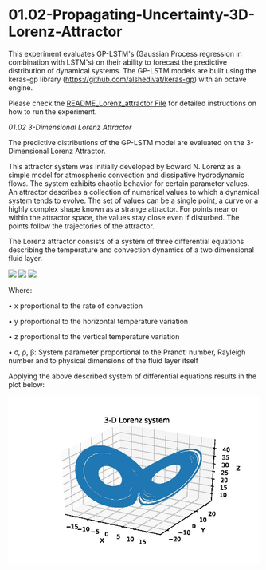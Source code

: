 # 01.02-Propagating-Uncertainty-3D-Lorenz-Attractor

This experiment evaluates GP-LSTM's (Gaussian Process regression in combination with LSTM's) on their ability to forecast the predictive distribution of dynamical systems.
The GP-LSTM models are built using the keras-gp library (https://github.com/alshedivat/keras-gp) with an octave engine.

Please check the [README_Lorenz_attractor File](README_Lorenz_attractor.docx) for detailed instructions on how to run the experiment.

*01.02 3-Dimensional Lorenz Attractor*

The predictive distributions of the GP-LSTM model are evaluated on the 3-Dimensional Lorenz Attractor.

This attractor system was initially developed by Edward N. Lorenz as a simple
model for atmospheric convection and dissipative hydrodynamic flows. The
system exhibits chaotic behavior for certain parameter values.
An attractor describes a collection of numerical values to which a dynamical
system tends to evolve. The set of values can be a single point, a curve or a
highly complex shape known as a strange attractor. For points near or within
the attractor space, the values stay close even if disturbed. The points follow the
trajectories of the attractor.

The Lorenz attractor consists of a system of three differential equations describing
the temperature and convection dynamics of a two dimensional fluid layer.

<img src="https://render.githubusercontent.com/render/math?math=\frac{\partial x}{\partial t} \ = \sigma(y-x)">

<img src="https://render.githubusercontent.com/render/math?math=\frac{\partial y}{\partial t} \ = x(\rho-z)-y">

<img src="https://render.githubusercontent.com/render/math?math=\frac{\partial z}{\partial t} \ = xy-\beta z">

Where:

• x proportional to the rate of convection

• y proportional to the horizontal temperature variation

• z proportional to the vertical temperature variation

• σ, ρ, β: System parameter proportional to the Prandtl number, Rayleigh
number and to physical dimensions of the fluid layer itself

Applying the above described system of differential equations results in the plot below:

<img src="./Figures/Lorenz3D.jpg"/>
